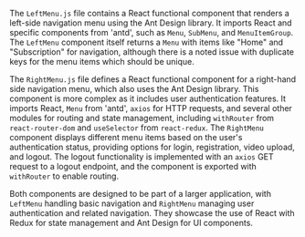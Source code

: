 The `LeftMenu.js` file contains a React functional component that renders a left-side navigation menu using the Ant Design library. It imports React and specific components from 'antd', such as `Menu`, `SubMenu`, and `MenuItemGroup`. The `LeftMenu` component itself returns a `Menu` with items like "Home" and "Subscription" for navigation, although there is a noted issue with duplicate keys for the menu items which should be unique.

The `RightMenu.js` file defines a React functional component for a right-hand side navigation menu, which also uses the Ant Design library. This component is more complex as it includes user authentication features. It imports React, `Menu` from 'antd', `axios` for HTTP requests, and several other modules for routing and state management, including `withRouter` from `react-router-dom` and `useSelector` from `react-redux`. The `RightMenu` component displays different menu items based on the user's authentication status, providing options for login, registration, video upload, and logout. The logout functionality is implemented with an `axios` GET request to a logout endpoint, and the component is exported with `withRouter` to enable routing.

Both components are designed to be part of a larger application, with `LeftMenu` handling basic navigation and `RightMenu` managing user authentication and related navigation. They showcase the use of React with Redux for state management and Ant Design for UI components.
